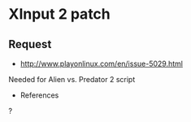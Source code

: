 XInput 2 patch
==============

Request
--------

* http://www.playonlinux.com/en/issue-5029.html

Needed for Alien vs. Predator 2 script

* References

?
